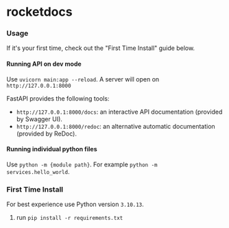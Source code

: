 # rocketdocs

### Usage
If it's your first time, check out the "First Time Install" guide below.

#### Running API on dev mode
Use `uvicorn main:app --reload`. A server will open on `http://127.0.0.1:8000`

FastAPI provides the following tools:
- `http://127.0.0.1:8000/docs`: an interactive API documentation (provided by Swagger UI).
- `http://127.0.0.1:8000/redoc`: an alternative automatic documentation (provided by ReDoc).

#### Running individual python files
Use `python -m {module path}`. For example `python -m services.hello_world`.

### First Time Install
For best experience use Python version `3.10.13`.

1. run `pip install -r requirements.txt`